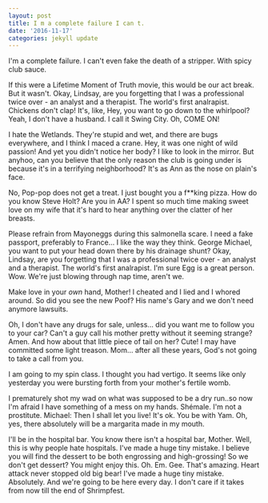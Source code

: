 ```yaml
---
layout: post
title: I m a complete failure I can t.
date: '2016-11-17'
categories: jekyll update
---
```


I'm a complete failure. I can't even fake the death of a stripper. With spicy club sauce. 

If this were a Lifetime Moment of Truth movie, this would be our act break.  But it wasn't. Okay, Lindsay, are you forgetting that I was a professional twice over - an analyst and a therapist. The world's first analrapist. Chickens don't clap! It's, like, Hey, you want to go down to the whirlpool? Yeah, I don't have a husband. I call it Swing City. Oh, COME ON! 

I hate the Wetlands. They're stupid and wet, and there are bugs everywhere, and I think I maced a crane. Hey, it was one night of wild passion! And yet you didn't notice her body? I like to look in the mirror. But anyhoo, can you believe that the only reason the club is going under is because it's in a terrifying neighborhood? It's as Ann as the nose on plain's face. 

No, Pop-pop does not get a treat. I just bought you a f**king pizza. How do you know Steve Holt? Are you in AA? I spent so much time making sweet love on my wife that it's hard to hear anything over the clatter of her breasts. 

Please refrain from Mayoneggs during this salmonella scare. I need a fake passport, preferably to France… I like the way they think. George Michael, you want to put your head down there by his drainage shunt? Okay, Lindsay, are you forgetting that I was a professional twice over - an analyst and a therapist. The world's first analrapist. I'm sure Egg is a great person. Wow. We're just blowing through nap time, aren't we. 

Make love in your *own* hand, Mother! I cheated and I lied and I whored around. So did you see the new Poof? His name's Gary and we don't need anymore lawsuits. 

Oh, I don't have any drugs for sale, unless… did you want me to follow you to your car? Can't a guy call his mother pretty without it seeming strange? Amen. And how about that little piece of tail on her? Cute! I may have committed some light treason. Mom… after all these years, God's not going to take a call from you. 

I am going to my spin class. I thought you had vertigo. It seems like only yesterday you were bursting forth from your mother's fertile womb. 

I prematurely shot my wad on what was supposed to be a dry run..so now I'm afraid I have something of a mess on my hands. Shémale. I'm not a prostitute. Michael: Then I shall let you live! It's ok. You be with Yam. Oh, yes, there absolutely will be a margarita made in my mouth. 

I'll be in the hospital bar. You know there isn't a hospital bar, Mother. Well, this is why people hate hospitals. I've made a huge tiny mistake. I believe you will find the dessert to be both engrossing and high-grossing!  So we don't get dessert? You might enjoy this.  Oh. Em. Gee. That's amazing. Heart attack never stopped old big bear! I've made a huge tiny mistake. Absolutely. And we're going to be here every day. I don't care if it takes from now till the end of Shrimpfest. 

